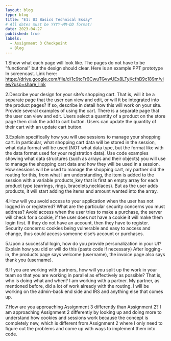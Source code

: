 ```yaml
---
layout: blog
type: blog
title: "E1: UI Basics Technical Essay"
# All dates must be YYYY-MM-DD format!
date: 2023-04-27
published: true
labels:
  - Assignment 3 Checkpoint
  - Blog
---
```


1.Show what each page will look like. The pages do not have to be “functional” but the design should clear. Here is an example PPT prototype
In screencast. Link here: https://drive.google.com/file/d/1c9tcFr6CwuTGvwUEx8LTyKcfhB9c189m/view?usp=share_link 

2.Describe your design for your site’s shopping cart. That is, will it be a separate page that the user can view and edit, or will it be integrated into the product pages? If so, describe in detail how this will work on your site. Provide several examples of using the cart.
There is a separate page that the user can view and edit. Users select a quantity of a product on the store page then click the add to cart button. Users can update the quantity of their cart with an update cart button. 

3.Explain specifically how you will use sessions to manage your shopping cart. In particular, what shopping cart data will be stored in the session, what data format will be used (NOT what data type, but the format like with the data format used for your registration data). Use code examples showing what data structures (such as arrays and their objects) you will use to manage the shopping cart data and how they will be used in a session.
How sessions will be used to manage the shopping cart, my partner did the routing for this, from what I am understanding, the item is added to the session with a variable products_key that is first an empty array for each product type (earrings, rings, bracelets,necklaces). But as the user adds products, it will start adding the items and amount wanted into the array.  

4.How will you avoid access to your application when the user has not logged in or registered? What are the particular security concerns you must address?
Avoid access when the user tries to make a purchase, the server will check for a cookie, if the user does not have a cookie it will make them login first. If they do not have an account, then they have to register. Security concerns: cookies being vulnerable and easy to access and change, thus could access someone else’s account or purchases. 

5.Upon a successful login, how do you provide personalization in your UI? Explain how you did or will do this (paste code if necessary)
After logging-in, the products page says welcome (username), the invoice page also says thank you (username).

6.If you are working with partners, how will you split up the work in your team so that you are working in parallel as effectively as possible? That is, who is doing what and when?
I am working with a partner. My partner, as mentioned before, did a lot of work already with the routing. I will be working on the admin-back end side and IRS and anything else that comes up. 

7.How are you approaching Assignment 3 differently than Assignment 2?
I am approaching Assignment 2 differently by looking up and doing more to understand how cookies and sessions work because the concept is completely new, which is different from Assignment 2 where I only need to figure out the problems and come up with ways to implement them into code.


